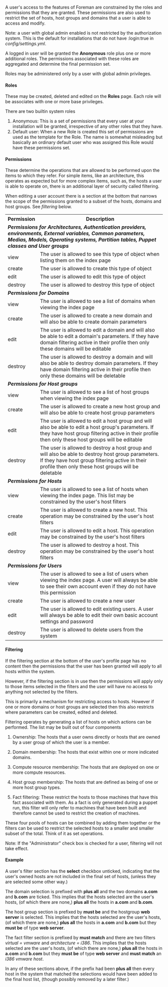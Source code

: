 A user's access to the features of Foreman are constrained by the roles and permissions that they are granted. These permissions are also used to restrict the set of hosts, host groups and domains that a user is able to access and modify.

Note: a user with global admin enabled is not restricted by the authorization system. This is the default for installations that do not have :login:true in _config/settings.yml_.

A logged in user will be granted the **Anonymous** role plus one or more additional roles. The permissions associated with these roles are aggregated and determine the final permission set.

Roles may be administered only by a user with global admin privileges.

#### Roles

These may be created, deleted and edited on the **Roles** page. Each role will be associates with one or more base privileges.

There are two builtin system roles
1. Anonymous: This is a set of permissions that every user at your installation will be granted, irrespective of any other roles that they have.
2. Default user: When a new Role is created this set of permissions are used as the template for the Role. The name is somewhat misleading but basically an ordinary default user who was assigned this Role would have these permissions set.

#### Permissions

These determine the operations that are allowed to be performed upon the items to which they refer. For simple items, like an architecture, this operates as expected but for more complex items, such as, the hosts a user is able to operate on, there is an additional layer of security called filtering.

When editing a user account there is a section at the bottom that narrows the scope of the permissions granted to a subset of the hosts, domains and host groups. See _filtering_ below.

<table class="table table-bordered table-condensed">
    <tbody><tr>
      <th>Permission</th>
      <th>Description</th>
    </tr>
    <tr>
      <td colspan="2"><strong><em>Permissions for Architectures, Authentication providers, environments, External variables, Common parameters, Medias, Models, Operating systems, Partition tables, Puppet classes and User groups</em></strong></td>
    </tr>
    <tr>
      <td>view</td>
      <td>The user is allowed to see this type of object when listing them on the index page</td>
    </tr>
    <tr>
      <td>create</td>
      <td>The user is allowed to create this type of object </td>
    </tr>
    <tr>
      <td>edit</td>
      <td>The user is allowed to edit this type of object</td>
    </tr>
    <tr>
      <td>destroy</td>
      <td>The user is allowed to destroy this type of object</td>
    </tr>
    <tr>
      <td colspan="2"><strong><em>Permissions for Domains</em></strong></td>
    </tr>
    <tr>
      <td>view</td>
      <td>The user is allowed to see a list of domains when viewing the index page</td>
    </tr>
    <tr>
      <td>create</td>
      <td>The user is allowed to create a new domain and will also be able to create domain parameters </td>
    </tr>
    <tr>
      <td>edit</td>
      <td>The user is allowed to edit a domain and will also be able to edit a domain's parameters. If they have domain filtering active in their profile then only these domains will be editable</td>
    </tr>
    <tr>
      <td>destroy</td>
      <td>The user is allowed to destroy a domain and will also be able to destroy domain parameters. If they have domain filtering active in their profile then only these domains will be deletable</td>
    </tr>
    <tr>
      <td colspan="2"><strong><em>Permissions for Host groups</em></strong></td>
    </tr>
    <tr>
      <td>view</td>
      <td>The user is allowed to see a list of host groups when viewing the index page</td>
    </tr>
    <tr>
      <td>create</td>
      <td>The user is allowed to create a new host group and will also be able to create host group parameters </td>
    </tr>
    <tr>
      <td>edit</td>
      <td>The user is allowed to edit a host group and will also be able to edit a host group's parameters. If they have host group filtering active in their profile then only these host groups will be editable</td>
    </tr>
    <tr>
      <td>destroy</td>
      <td>The user is allowed to destroy a host group and will also be able to destroy host group parameters. If they have host group filtering active in their profile then only these host groups will be deletable</td>
    </tr>
    <tr>
      <td colspan="2"><strong><em>Permissions for Hosts</em></strong></td>
    </tr>
    <tr>
      <td>view</td>
      <td>The user is allowed to see a list of hosts when viewing the index page. This list may be constrained by the user's host filters</td>
    </tr>
    <tr>
      <td>create</td>
      <td>The user is allowed to create a new host. This operation may be constrained by the user's host filters </td>
    </tr>
    <tr>
      <td>edit</td>
      <td>The user is allowed to edit a host. This operation may be constrained by the user's host filters</td>
    </tr>
    <tr>
      <td>destroy</td>
      <td>The user is allowed to destroy a host. This operation may be constrained by the user's host filters</td>
    </tr>
    <tr>
      <td colspan="2"><strong><em>Permissions for Users</em></strong></td>
    </tr>
    <tr>
      <td>view</td>
      <td>The user is allowed to see a list of users when viewing the index page. A user will always be able to see their own account even if they do not have this permission</td>
    </tr>
    <tr>
      <td>create</td>
      <td>The user is allowed to create a new user </td>
    </tr>
    <tr>
      <td>edit</td>
      <td>The user is allowed to edit existing users. A user will always be able to edit their own basic account settings and password</td>
    </tr>
    <tr>
      <td>destroy</td>
      <td>The user is allowed to delete users from the system</td>
    </tr>
  </tbody></table>

#### Filtering

If the filtering section at the bottom of the user's profile page has no content then the permissions that the user has been granted will apply to all hosts within the system.

However, if the filtering section is in use then the permissions will apply only to those items selected in the filters and the user will have no access to anything not selected by the filters.

This is primarily a mechanism for restricting access to hosts. However if one or more domains or host groups are selected then this also restricts where parameters can be created, edited and deleted.

Filtering operates by generating a list of hosts on which actions can be performed. The list may be built out of four components

1. Ownership: The hosts that a user owns directly or hosts that are owned by a user group of which the user is a member.

2. Domain membership: The hosts that exist within one or more indicated domains.

3. Compute resource membership: The hosts that are deployed on one or more compute resources.

4. Host group membership: The hosts that are defined as being of one or more host group types.

5. Fact filtering: These restrict the hosts to those machines that have this fact associated with them. As a fact is only generated during a puppet run, this filter will only refer to machines that have been built and therefore cannot be used to restrict the creation of machines.

These four pools of hosts can be combined by adding them together or the filters can be used to restrict the selected hosts to a smaller and smaller subset of the total. Think of it as set operations.

Note: If the "Administrator" check box is checked for a user, filtering will not take effect.

#### Example

A user's filter section has the **select** checkbox unticked, indicating that the user's owned hosts are not included in the final set of hosts, (unless they are selected some other way.)

The domain selection is prefixed with **plus all** and the two domains **a.com** and **b.com** are ticked. This implies that the hosts selected are the user's hosts, (of which there are none,) **plus all** the hosts in **a.com** and **b.com**.

The host group section is prefixed by **must be** and the hostgroup **web server** is selected. This implies that the hosts selected are the user's hosts, (of which there are none,) **plus all** the hosts in **a.com** and **b.com** but they **must be** of type **web server**.

The fact filter section is prefixed by **must match** and there are two filters _virtual = vmware_ and _architecture = i386_. This implies that the hosts selected are the user's hosts, (of which there are none,) **plus all** the hosts in **a.com** and **b.com** but they **must be** of type **web server** and **must match** an _i386 vmware host_.

In any of these sections above, if the prefix had been **plus all** then every host in the system that matched the selections would have been added to the final host list, (though possibly removed by a later filter.)
